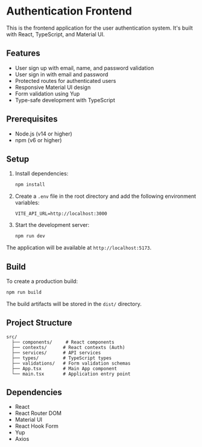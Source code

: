 # Authentication Frontend

This is the frontend application for the user authentication system. It's built with React, TypeScript, and Material UI.

## Features

- User sign up with email, name, and password validation
- User sign in with email and password
- Protected routes for authenticated users
- Responsive Material UI design
- Form validation using Yup
- Type-safe development with TypeScript

## Prerequisites

- Node.js (v14 or higher)
- npm (v6 or higher)

## Setup

1. Install dependencies:
   ```bash
   npm install
   ```

2. Create a `.env` file in the root directory and add the following environment variables:
   ```
   VITE_API_URL=http://localhost:3000
   ```

3. Start the development server:
   ```bash
   npm run dev
   ```

The application will be available at `http://localhost:5173`.

## Build

To create a production build:

```bash
npm run build
```

The build artifacts will be stored in the `dist/` directory.

## Project Structure

```
src/
  ├── components/     # React components
  ├── contexts/      # React contexts (Auth)
  ├── services/      # API services
  ├── types/         # TypeScript types
  ├── validations/   # Form validation schemas
  ├── App.tsx        # Main App component
  └── main.tsx       # Application entry point
```

## Dependencies

- React
- React Router DOM
- Material UI
- React Hook Form
- Yup
- Axios

